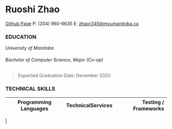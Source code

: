 # Ruoshi Zhao  
[Github Page](https://github.com/robynZhao) P: (204) 960-6635 E: [zhaor345@myumanitoba.ca](mailto:zhaor345@myumanitoba.ca)    

### EDUCATION    
_University of Manitoba_            
###### Bachelor of Computer Science, Major (Co-op) 
> Expected Graduation Date: December 2020

### TECHNICAL SKILLS    
|  Programming Languages   |  TechnicalServices   | Testing / Frameworks  |    
| -------------------------| :-------------------:| --------------------: |
|


